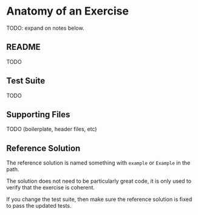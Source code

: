 # Anatomy of an Exercise

TODO: expand on notes below.

## README

TODO

## Test Suite

TODO

## Supporting Files

TODO (boilerplate, header files, etc)

## Reference Solution

The reference solution is named something with `example` or `Example` in the path.

The solution does not need to be particularly great code, it is only used to verify
that the exercise is coherent.

If you change the test suite, then make sure the reference solution is fixed
to pass the updated tests.